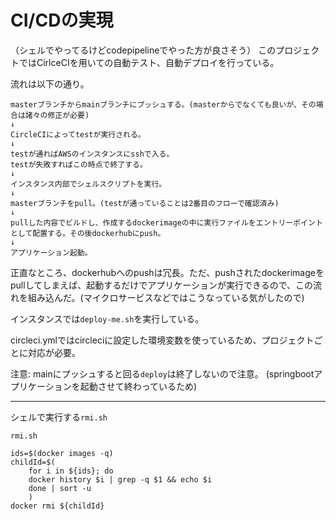 # CI/CDの実現
（シェルでやってるけどcodepipelineでやった方が良さそう）
このプロジェクトではCirlceCIを用いての自動テスト、自動デプロイを行っている。

流れは以下の通り。

    masterブランチからmainブランチにプッシュする。(masterからでなくても良いが、その場合は諸々の修正が必要)
    ↓
    CircleCIによってtestが実行される。
    ↓
    testが通ればAWSのインスタンスにsshで入る。
    testが失敗すればこの時点で終了する。
    ↓
    インスタンス内部でシェルスクリプトを実行。
    ↓
    masterブランチをpull。(testが通っていることは2番目のフローで確認済み)
    ↓
    pullした内容でビルドし、作成するdockerimageの中に実行ファイルをエントリーポイントとして配置する。その後dockerhubにpush。
    ↓
    アプリケーション起動。

正直なところ、dockerhubへのpushは冗長。ただ、pushされたdockerimageをpullしてしまえば、起動するだけでアプリケーションが実行できるので、この流れを組み込んだ。(マイクロサービスなどではこうなっている気がしたので)

インスタンスでは`deploy-me.sh`を実行している。

circleci.ymlではcircleciに設定した環境変数を使っているため、プロジェクトごとに対応が必要。

注意:
mainにプッシュすると回る`deploy`は終了しないので注意。
(springbootアプリケーションを起動させて終わっているため)

---
シェルで実行する`rmi.sh`

`rmi.sh`
```console
ids=$(docker images -q)
childId=$(
    for i in ${ids}; do
    docker history $i | grep -q $1 && echo $i
    done | sort -u
    )
docker rmi ${childId}
```
